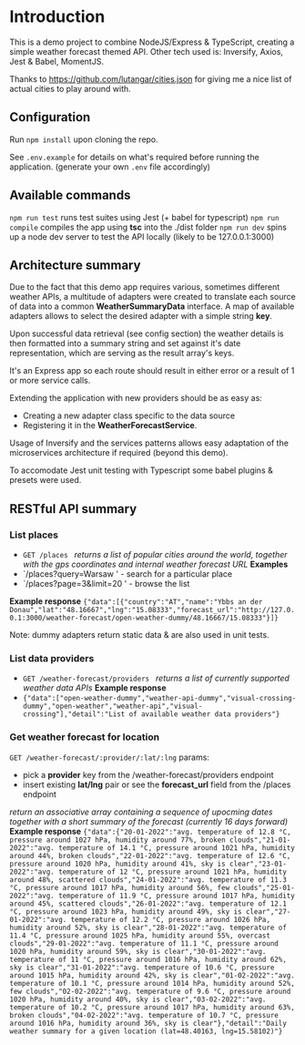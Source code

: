 # Introduction

This is a demo project to combine NodeJS/Express & TypeScript, creating a simple weather forecast themed API. Other tech used is: Inversify, Axios, Jest & Babel, MomentJS.

Thanks to https://github.com/lutangar/cities.json for giving me a nice list of actual cities to play around with.

## Configuration

Run `npm install` upon cloning the repo.

See `.env.example` for details on what's required before running the application. (generate your own `.env` file accordingly)

## Available commands
`npm run test` runs test suites using Jest (+ babel for typescript)
`npm run compile` compiles the app using **tsc** into the ./dist folder
`npm run dev` spins up a node dev server to test the API locally (likely to be 127.0.0.1:3000)

## Architecture summary

Due to the fact that this demo app requires various, sometimes different weather APIs, a multitude of adapters were created to translate each source of data into a common **WeatherSummaryData** interface. A map of available adapters allows to select the desired adapter with a simple string **key**.

Upon successful data retrieval (see config section) the weather details is then formatted into a summary string and set against it's date representation, which are serving as the result array's keys.

It's an Express app so each route should result in either error or a result of 1 or more service calls.

Extending the application with new providers should be as easy as:
- Creating a new adapter class specific to the data source
- Registering it in the **WeatherForecastService**.

Usage of Inversify and the services patterns allows easy adaptation of the microservices architecture if required (beyond this demo).

To accomodate Jest unit testing with Typescript some babel plugins & presets were used.

## RESTful API summary
### List places
- `GET /places `
*returns a list of popular cities around the world, together with the gps coordinates and internal weather forecast URL*
**Examples**
- `/places?query=Warsaw ' - search for a particular place
- `/places?page=3&limit=20 ' - browse the list

**Example response**
`{"data":[{"country":"AT","name":"Ybbs an der Donau","lat":"48.16667","lng":"15.08333","forecast_url":"http://127.0.0.1:3000/weather-forecast/open-weather-dummy/48.16667/15.08333"}]}`

Note: dummy adapters return static data & are also used in unit tests.

### List data providers
- `GET /weather-forecast/providers `
*returns a list of currently supported weather data APIs*
**Example response**
- `{"data":["open-weather-dummy","weather-api-dummy","visual-crossing-dummy","open-weather","weather-api","visual-crossing"],"detail":"List of available weather data providers"}`

### Get weather forecast for location
`GET /weather-forecast/:provider/:lat/:lng`
params:
- pick a **provider** key from the /weather-forecast/providers endpoint
- insert existing **lat/lng** pair or see the **forecast_url** field from the /places endpoint

*return an associative array containing a sequence of upocming dates together with a short summary of the forecast (currently 16 days forward)*
**Example response**
` {"data":{"20-01-2022":"avg. temperature of 12.8 °C, pressure around 1027 hPa, humidity around 77%, broken clouds","21-01-2022":"avg. temperature of 14.1 °C, pressure around 1021 hPa, humidity around 44%, broken clouds","22-01-2022":"avg. temperature of 12.6 °C, pressure around 1020 hPa, humidity around 41%, sky is clear","23-01-2022":"avg. temperature of 12 °C, pressure around 1021 hPa, humidity around 48%, scattered clouds","24-01-2022":"avg. temperature of 11.3 °C, pressure around 1017 hPa, humidity around 56%, few clouds","25-01-2022":"avg. temperature of 11.9 °C, pressure around 1017 hPa, humidity around 45%, scattered clouds","26-01-2022":"avg. temperature of 12.1 °C, pressure around 1023 hPa, humidity around 49%, sky is clear","27-01-2022":"avg. temperature of 12.2 °C, pressure around 1026 hPa, humidity around 52%, sky is clear","28-01-2022":"avg. temperature of 11.4 °C, pressure around 1025 hPa, humidity around 55%, overcast clouds","29-01-2022":"avg. temperature of 11.1 °C, pressure around 1020 hPa, humidity around 59%, sky is clear","30-01-2022":"avg. temperature of 11 °C, pressure around 1016 hPa, humidity around 62%, sky is clear","31-01-2022":"avg. temperature of 10.6 °C, pressure around 1015 hPa, humidity around 42%, sky is clear","01-02-2022":"avg. temperature of 10.1 °C, pressure around 1014 hPa, humidity around 52%, few clouds","02-02-2022":"avg. temperature of 9.6 °C, pressure around 1020 hPa, humidity around 40%, sky is clear","03-02-2022":"avg. temperature of 10.2 °C, pressure around 1017 hPa, humidity around 63%, broken clouds","04-02-2022":"avg. temperature of 10.7 °C, pressure around 1016 hPa, humidity around 36%, sky is clear"},"detail":"Daily weather summary for a given location (lat=48.40163, lng=15.58102)"} `
